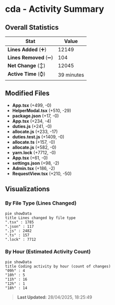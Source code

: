 # cda - Activity Summary 

## Overall Statistics

| Stat                   | Value                                                             |
| ---------------------- | ----------------------------------------------------------------- |
| **Lines Added** (➕)   | 12149                                          |
| **Lines Removed** (➖) | 104                                        |
| **Net Change** (↕)    | 12045                |
| **Active Time** (⌚)   | 39 minutes |


## Modified Files
- **App.tsx** (+499, -0)
- **HelperModal.tsx** (+510, -29)
- **package.json** (+17, -0)
- **App.tsx** (+234, -4)
- **duties.js** (+241, -0)
- **allocate.js** (+233, -17)
- **duties.test.js** (+1409, -0)
- **allocate.ts** (+157, -0)
- **allocate.js** (+582, -0)
- **yarn.lock** (+7712, -0)
- **App.tsx** (+61, -0)
- **settings.json** (+98, -2)
- **Admin.tsx** (+186, -2)
- **RequestView.tsx** (+210, -50)

## Visualizations

### By File Type (Lines Changed)

```mermaid
pie showData
title Lines changed by file type
".tsx" : 1785
".json" : 117
".js" : 2482
".ts" : 157
".lock" : 7712
```

### By Hour (Estimated Activity Count)

```mermaid
pie showData
title Coding activity by hour (count of changes)
"09h" : 4
"10h" : 5
"11h" : 16
"12h" : 1
"18h" : 14
```


> **Last Updated:** 28/04/2025, 18:25:49
